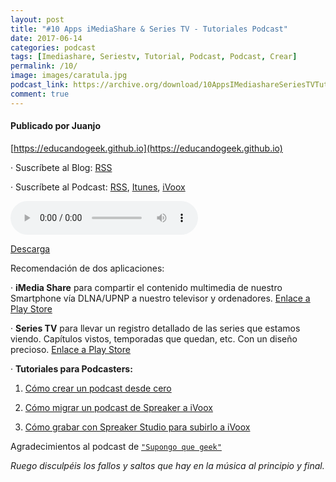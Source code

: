 ```yaml
---
layout: post
title: "#10 Apps iMediaShare & Series TV - Tutoriales Podcast"
date: 2017-06-14
categories: podcast
tags: [Imediashare, Seriestv, Tutorial, Podcast, Podcast, Crear]
permalink: /10/
image: images/caratula.jpg
podcast_link: https://archive.org/download/10AppsIMediashareSeriesTVTutorialesPodcasters/10%20Apps%20iMediashare%20-%20SeriesTV%20-%20Tutoriales%20Podcasters.mp3
comment: true
---
```


#### Publicado por Juanjo

[https://educandogeek.github.io](https://educandogeek.github.io)

· Suscríbete al Blog: [RSS](http://feeds.feedburner.com/educandogeekblog)

· Suscríbete al Podcast: [RSS](http://feeds.feedburner.com/educandogeek), [Itunes](https://itunes.apple.com/es/podcast/educando-geek/id1110060146?mt=2), [iVoox](https://www.ivoox.com/podcast-educando-geek_sq_f1289274_1.html)


<audio controls>
  <source src="{{ page.podcast_link }}" type="audio/mp3">
</audio>


[Descarga][Mp3]


Recomendación de dos aplicaciones:

· **iMedia Share** para compartir el contenido multimedia de nuestro Smartphone vía DLNA/UPNP a nuestro televisor y ordenadores. [Enlace a Play Store](https://play.google.com/store/apps/details?id=com.bianor.amspersonal)

· **Series TV** para llevar un registro detallado de las series que estamos viendo. Capítulos vistos, temporadas que quedan, etc. Con un diseño precioso. [Enlace a Play Store](https://play.google.com/store/apps/details?id=fema.serietv2)

· **Tutoriales para Podcasters:**

  1. [Cómo crear un podcast desde cero](https://drive.google.com/open?id=190YcUV4Dy5VgtAQyXQsZSHlE97aTh-sQZSJiXCwbjvU)

  2. [Cómo migrar un podcast de Spreaker a iVoox](https://drive.google.com/open?id=18wBqAKBXWQXL0LAZmeHbzjBlLH6As5C4teHRh5112cE)

  3. [Cómo grabar con Spreaker Studio para subirlo a iVoox](https://drive.google.com/open?id=16RWszSR_9h77lTe-ap9Hjgkmh8ctiyBhurmcZmtiF7E)

Agradecimientos al podcast de [`"Supongo que geek"`](https://www.ivoox.com/podcast-supongo-geek_sq_f1277955_1.html)

*Ruego disculpéis los fallos y saltos que hay en la música al principio y final.*


[Mp3]: https://archive.org/download/10AppsIMediashareSeriesTVTutorialesPodcasters/10%20Apps%20iMediashare%20-%20SeriesTV%20-%20Tutoriales%20Podcasters.mp3 